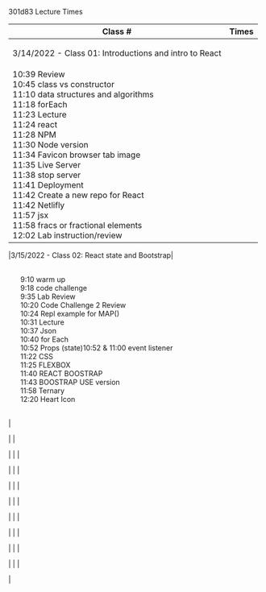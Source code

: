 301d83 Lecture Times

|Class #|Times|
---|:---:
|3/14/2022 - Class 01: Introductions and intro to React|<ul><br>
10:39 Review<br>10:45 class vs constructor<br>11:10 data structures and algorithms<br>11:18 forEach<br>11:23 Lecture<br>11:24 react<br>11:28 NPM<br>11:30 Node version<br>11:34 Favicon browser tab image<br>11:35 Live Server<br>11:38 stop server<br>11:41 Deployment<br>11:42 Create a new repo for React<br>11:42 Netlifly<br>11:57 jsx<br>11:58 fracs or fractional elements<br>12:02  Lab instruction/review</ul><br>|

|3/15/2022 - Class 02: React state and Bootstrap|<ul><br>9:10 warm up<br>9:18 code challenge<br>9:35 Lab Review<br>10:20 Code Challenge 2 Review<br>10:24 Repl example for MAP()<br>10:31 Lecture<br>10:37 Json<br>10:40 for Each<br>10:52 Props (state)10:52 & 11:00 event listener<br>11:22 CSS<br>11:25 FLEXBOX<br>11:40 REACT BOOSTRAP<br>11:43 BOOSTRAP USE version<br>11:58 Ternary<br>12:20 Heart Icon</ul><br>|

| | <ul></ul>|
| | <ul></ul>|
| | <ul></ul>|
| | <ul></ul>|
| | <ul></ul>|
| | <ul></ul>|
| | <ul></ul>|
| | <ul></ul>|
| | <ul></ul>|
